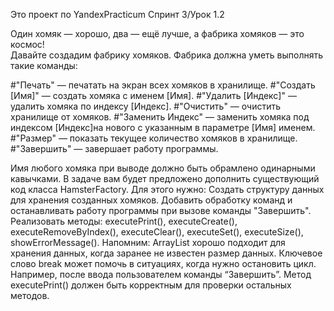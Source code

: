 Это проект по YandexPracticum
Спринт 3/Урок 1.2

Один хомяк — хорошо, два — ещё лучше, а фабрика хомяков — это космос!  
Давайте создадим фабрику хомяков. Фабрика должна уметь выполнять такие команды:

#"Печать" — печатать на экран всех хомяков в хранилище.
#"Создать [Имя]" — создать хомяка с именем [Имя].
#"Удалить [Индекс]" — удалить хомяка по индексу [Индекс].
#"Очистить" — очистить хранилище от хомяков.
#"Заменить Индекс" — заменить хомяка под индексом [Индекс]на нового с указанным в параметре [Имя] именем.
#"Размер" — показать текущее количество хомяков в хранилище.
#"Завершить" — завершает работу программы.

Имя любого хомяка при выводе должно быть обрамлено одинарными кавычками.
В задаче вам будет предложено дополнить существующий код класса HamsterFactory. Для этого нужно:
Создать структуру данных для хранения созданных хомяков.
Добавить обработку команд и останавливать работу программы при вызове команды "Завершить".
Реализовать методы:
executePrint(),
executeCreate(),
executeRemoveByIndex(),
executeClear(),
executeSet(),
executeSize(),
showErrorMessage().
Напомним:
ArrayList хорошо подходит для хранения данных, когда заранее не известен размер данных.
Ключевое слово break может помочь в ситуациях, когда нужно остановить цикл. Например, после ввода пользователем команды “Завершить”.
Метод executePrint() должен быть корректным для проверки остальных методов.
